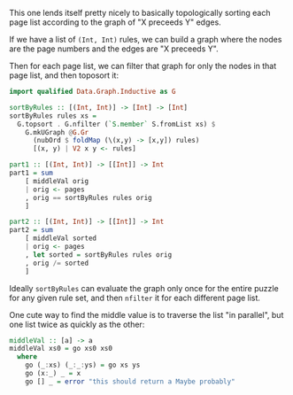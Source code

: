 This one lends itself pretty nicely to basically topologically sorting each
page list according to the graph of "X preceeds Y" edges.

If we have a list of `(Int, Int)` rules, we can build a graph where the nodes
are the page numbers and the edges are "X preceeds Y".

Then for each page list, we can filter that graph for only the nodes in that
page list, and then toposort it:

```haskell
import qualified Data.Graph.Inductive as G

sortByRules :: [(Int, Int)] -> [Int] -> [Int]
sortByRules rules xs =
  G.topsort . G.nfilter (`S.member` S.fromList xs) $
    G.mkUGraph @G.Gr
      (nubOrd $ foldMap (\(x,y) -> [x,y]) rules)
      [(x, y) | V2 x y <- rules]

part1 :: [(Int, Int)] -> [[Int]] -> Int
part1 = sum
    [ middleVal orig
    | orig <- pages
    , orig == sortByRules rules orig
    ]

part2 :: [(Int, Int)] -> [[Int]] -> Int
part2 = sum
    [ middleVal sorted
    | orig <- pages
    , let sorted = sortByRules rules orig
    , orig /= sorted
    ]
```

Ideally `sortByRules` can evaluate the graph only once for the entire puzzle
for any given rule set, and then `nfilter` it for each different page list.

One cute way to find the middle value is to traverse the list "in parallel",
but one list twice as quickly as the other:

```haskell
middleVal :: [a] -> a
middleVal xs0 = go xs0 xs0
  where
    go (_:xs) (_:_:ys) = go xs ys
    go (x:_) _ = x
    go [] _ = error "this should return a Maybe probably"
```
